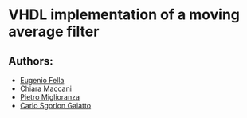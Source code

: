 # VHDL implementation of a moving average filter

## Authors:
- [Eugenio Fella](https://github.com/eugeniofella)
- [Chiara Maccani](https://github.com/chiaramaccani)
- [Pietro Miglioranza](https://github.com/pmiglioranza)
- [Carlo Sgorlon Gaiatto](https://github.com/carlosgorlongaiato)
